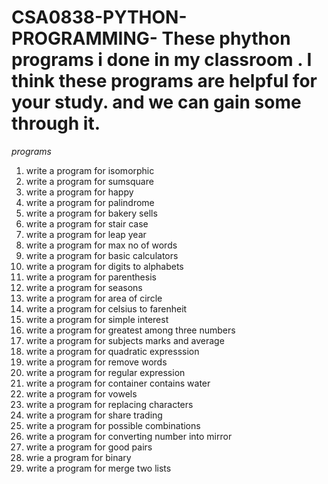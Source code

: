 # CSA0838-PYTHON-PROGRAMMING- These phython programs i done in my classroom . I think these programs are helpful for your study. and we can gain some through it. 
*programs*
1. write a program for isomorphic 
2. write a program for sumsquare
3. write a program for happy
4. write a program for palindrome
5. write a program for bakery sells
6. write a program for stair case
7. write a program for leap year
8. write a program for max  no of words
9. write a program for basic calculators
10. write a program for digits to alphabets
11. write a program for parenthesis
12. write a program for seasons
13. write a program for area of circle
14. write a program for celsius to farenheit
15. write a program for simple interest
16. write a program for greatest among three numbers
17. write a program for subjects marks and average
18. write a program for quadratic expresssion
19. write a program for remove words
20. write a program for regular expression
21. write a program for container contains water
22. write a program for vowels
23. write a program for replacing characters
24. write a program for share trading
25. write a program for possible combinations
26. write a program for converting number into mirror
27. write a program for good pairs
28. wrie a program for binary
29. write a program for merge two lists
